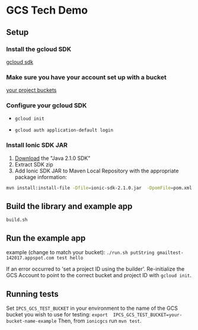# GCS Tech Demo

## Setup
### Install the gcloud SDK
[gcloud sdk](https://cloud.google.com/sdk/docs/)

### Make sure you have your account set up with a bucket
[your project buckets](https://console.cloud.google.com/storage/browser)

### Configure your gcloud SDK
- ```gcloud init```

- ```gcloud auth application-default login```

### Install Ionic SDK JAR

1. [Download](https://dev-dashboard.ionic.com/#/downloads?tenant=5640bb430ea2684423e0655c) the "Java 2.1.0 SDK"
2. Extract SDK zip
3. Add Ionic SDK JAR to Maven Local Repository with the appropriate package information:

~~~bash
mvn install:install-file -Dfile=ionic-sdk-2.1.0.jar  -DpomFile=pom.xml
~~~

## Build the library and example app
```build.sh```

## Run the example app
example (change to match your bucket): ```./run.sh putString gmailtest-142017.appspot.com test hello```

If an error occurred to 'set a project ID using the builder'. Re-initialize the GCS Account to point to the correct bucket and project ID with `gcloud init`.

## Running tests
Set `IPCS_GCS_TEST_BUCKET` in your environment to the name of the GCS bucket you wish to use for testing:
```export  IPCS_GCS_TEST_BUCKET=your-bucket-name-example```
Then, from `ionicgcs` run `mvn test`.